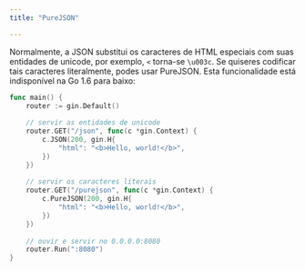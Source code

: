 ```yaml
---
title: "PureJSON"

---
```


Normalmente, a JSON substitui os caracteres de HTML especiais com suas entidades de unicode, por exemplo, `<` torna-se `\u003c`. Se quiseres codificar tais caracteres literalmente, podes usar PureJSON. Esta funcionalidade está indisponível na Go 1.6 para baixo:

```go
func main() {
	router := gin.Default()
	
	// servir as entidades de unicode
	router.GET("/json", func(c *gin.Context) {
		c.JSON(200, gin.H{
			"html": "<b>Hello, world!</b>",
		})
	})
	
	// servir os caracteres literais
	router.GET("/purejson", func(c *gin.Context) {
		c.PureJSON(200, gin.H{
			"html": "<b>Hello, world!</b>",
		})
	})
	
	// ouvir e servir no 0.0.0.0:8080
	router.Run(":8080")
}
```
